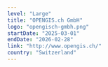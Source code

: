```yaml
---
level: "Large"
title: "OPENGIS.ch GmbH"
logo: "opengisch-gmbh.png"
startDate: "2025-03-01"
endDate: "2026-02-28"
link: "http://www.opengis.ch/"
country: "Switzerland"
---
```

